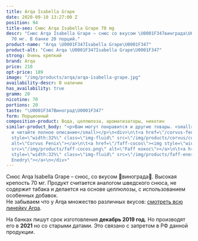 ```yaml
---
title: Arqa Isabella Grape
date: 2020-09-10 13:27:00 Z
position: 94
title-seo: Снюс Arqa Isabella Grape 70 mg
descr: "Снюс Arqa Isabella Grape – снюс со вкусом \U0001F347винграда\U0001F347. Крепость
  70 мг. В банке 20 порций."
product-name: "Arqa \U0001F347Isabella Grape\U0001F347"
product-alt: "Снюс Arqa \U0001F347Isabella Grape\U0001F347"
strong: Очень крепкий
brand: Arqa
price: 210
opt-price: 189
image: "/img/products/arqa/arqa-isabella-grape.jpg"
availability-descr: В наличии
has_availability: true
gramm: 20
nicotine: 70
portions: 20
taste: "\U0001F347Виноград\U0001F347"
form: Порционный
composition-product: Вода, целлюлоза, ароматизаторы, никотин
similar-product_body: "<p>Вам могут понравится и другие товары. <small>Жмите на картинки
  и читайте полное описание</small></p>\n<div>\n\t<a href=\"/corvus-fenix-barberry\"><img
  style=\"width:32%\" class=\"img-fluid\" src=\"/img/products/corvus/corvus-fenix.png\"
  alt=\"Corvus Fenix\"></a>\n\t<a href=\"/faff-cocos\"><img style=\"width:32%\" class=\"img-fluid\"
  src=\"/img/products/faff-cocos.png\" alt=\"Faff кокос\"></a>\n\t<a href=\"/faff-snus-energy\"><img
  style=\"width:32%\" class=\"img-fluid\" src=\"/img/products/faff-energy.png\" alt=\"Faff
  Enedry\"></a>\n</div>"
---
```


Снюс Arqa Isabella Grape – снюс, со вкусом 🍇винограда🍇. Высокая крепость 70 мг. Продукт считается аналогом шведского снюса, не содержит табака и делается на основе целлюлозы, с использованием особенных добавок.<br>
Не забываем что у Arqa множество различных вкусов: [смотреть всю линейку Arqa](/arqa).

На банках пишут срок изготовления **декабрь 2019 год**. Но производят его в **2021** но со старыми датами. Это связано с запретом в РФ данной продукции.
